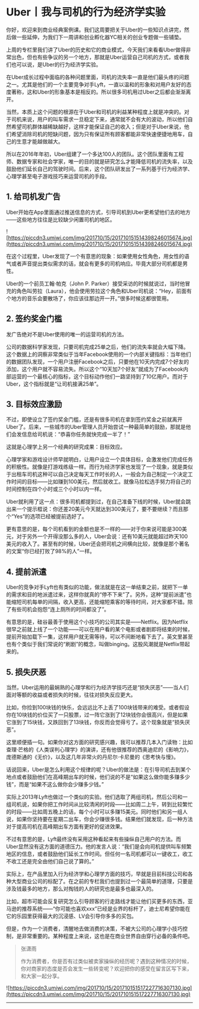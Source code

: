 # Uber丨我与司机的行为经济学实验

你好，欢迎来到商业经典案例课。我们这周要把关于Uber的一些知识点讲完，然后做一些延伸，为我们下一周讲和创业孵化器YC相关的创业专题做一些铺垫。

上周的专栏里我们讲了Uber的历史和它的商业模式，今天我们来看看Uber做得非常出色，但也有些争议的另一个地方，那就是Uber运营自己司机的方式，或者我们也可以说，是Uber的行为经济学实验。

在Uber成长过程中面临的各种问题里面，司机的流失率一直是他们最头疼的问题之一。尤其是他们的一个主要竞争对手Lyft，一直以温和的形象和对用户友好的态度著称，这和Uber的形象基本是相反的。所以很多司机用过Uber之后都会渐渐离开。

当然，本质上这个问题的根源在于Uber和司机的利益某种程度上就是冲突的。对于司机来说，用户的叫车需求一旦稳定下来，通常就不会有大的波动，所以他们自然希望司机群体越稀缺越好，这样才能保证自己的收入；但是对于Uber来说，他们希望消除司机的短缺问题，因为只有保证所有顾客都能非常快速便捷地用车，自己的生意才能越做越大。

所以在2016年年初，Uber组建了一个多达100人的团队。这个团队里面有工程师、数据专家和社会学家，唯一的目的就是研究怎么才能降低司机的流失率，以及鼓励他们延长自己的驾驶时间。后来，这个团队研发出了一系列基于行为经济学、心理学甚至电子游戏技巧来运营司机的手段。

## 1. 给司机发广告

Uber开始在App里面通过推送信息的方式，引导司机到Uber更希望他们去的地方——这些地方往往是比较缺少闲置司机的地区。

![https://piccdn3.umiwi.com/img/201710/15/201710151514398246015674.jpg](https://piccdn3.umiwi.com/img/201710/15/201710151514398246015674.jpg)

在这个过程里，Uber发现了一个有意思的现象：如果使用女性角色，用女性的语气或者声音提出类似需求的话，就会有更多的司机响应。毕竟大部分司机都是男性。

Uber的一个前员工翰·帕克（John P. Parker）接受采访的时候就说过，当时他冒充的角色叫劳拉（Laura），他会使用劳拉这个角色和Uber司机说：“Hey，前面有个地方的音乐会要散场了，你应该往那边开一开。”很多时候这都很管用。

## 2. 签约奖金门槛

发广告绝对不是Uber使用的唯一的运营司机的方法。

公司的数据科学家发现，只要司机完成25单之后，他们的流失率就会大幅下降。这个数据上的洞察非常类似于当年Facebook使用的一个内部关键指标：当年他们的数据团队发现，一个用户注册Facebook之后，只要他在10天内完成7个好友的添加，这个用户就不容易流失。所以这个“10天加7个好友”就成为了Facebook内部运营的一个最核心的指标，这个目标动作他们一路坚持到了10亿用户。而对于Uber，这个指标就是“让司机接满25单”。

## 3. 目标效应激励

不过，即使设立了签约奖金门槛，还是有很多司机在拿到签约奖金之前就离开Uber了。后来，一些城市的Uber管理人员开始尝试一种最简单的鼓励，那就是他们会发信息给司机说：“恭喜你任务就快完成一半了！”

这就是心理学上另一个经典的研究成果：目标效应。

心理学家和游戏设计师早就明白，让用户设立一个具体目标，会激发他们完成任务的积极性。就像是打游戏练级一样。而行为经济学家也发现了一个现象，就是类似于出租车司机这种可以自己决定每天工作时长的人，一般会为自己制定一个决定工作时间的目标——比如赚到100美元，然后就收工。就像马拉松选手努力将自己的时间控制在四个小时或三个小时以内一样。

Uber就利用了这一点：很多司机都提到过，在自己准备下线的时候，Uber就会跳出来一个提示框说：你还差20美元今天就达到300美元了，要不要继续？而且那个“Yes”的选项已经被提前选好了。

更有意思的是，每个司机看到的金额也是不一样的——对于你来说可能是300美元，对于另外一个开得没那么多的人，Uber会说：还有10美元就能超过昨天100美元的收入了。甚至有的时候，Uber还会把司机之间横向比较，就像是那个著名的文案“你已经打败了98%的人”一样。

## 4. 提前派遣

Uber的竞争对手Lyft也有类似的功能，做法就是在这一单结束之前，就把下一单的需求和目的地派遣过来，这样你就真的“停不下来”了。另外，这种“提前派遣”也能缩短司机每单的间隔，收入更高，还能缩短乘客的等待时间，对大家都不错。除了有些司机会抱怨“连上厕所的时间都没了”。

有意思的是，硅谷最善于使用这个小技巧的公司其实是——Netflix。因为Netflix很早之前就上线了一个功能——可以在用户看的某个电影或者剧即将结束的时候，提前开始加载下一集，这样用户就无需等待，可以不间断地看下去了。英文里甚至也有个类似于我们常说的“刷剧”的概念，叫做binging。这股风潮就是Netflix带起来的。

## 5. 损失厌恶

当然，Uber运用的最娴熟的心理学和行为经济学技巧还是“损失厌恶”——当人们面对等额的收益或者损失的时候，往往对损失反应更大。

比如，你捡到100块钱的快乐，会远远比不上丢了100块钱带来的难受。或者假设你在10块钱的价位买了一只股票，过一阵它涨到了12块钱你会很高兴，但是如果它涨到了15块钱，又跌回到了13块钱，你反而会觉得亏了。这个现象就是“损失厌恶”。

这里顺便插一句。如果你对这方面的研究感兴趣，我可以推荐几本入门读物：比如查理·芒格的《人类误判心理学》的演讲，还有他很推荐的西奥迪尼的《影响力》，庞德斯通的《无价》，以及这几年非常火的丹尼尔·卡尼曼的《思考快与慢》。

话说回来，Uber是怎么利用这个规律的呢？Uber的做法是：在引导司机去到某个地点或者鼓励他们在高峰期出车的时候，他们说的不是“如果这么做你能多赚多少钱”，而是“如果不这么做你会少赚多少钱。”

实际上2013年Lyft也做过一个类似的实验。他们选取了两组司机，然后公司和一组司机说，如果你把工作时间从比较清闲的时段——比如周二上午，转到比较繁忙的时段——比如周五晚上的话，每个小时可以多赚15美元。同时他们和另一组人说，如果你坚持要在星期二出车，你会少赚很多钱。结果他们就发现，后一种方法对于提高司机在高峰期出车方面有更好的促进效果。

不过有意思的是，Lyft最终没有采用这种看起来有些操纵自己用户的方法。而Uber显然没有这方面的道德压力。他的发言人说：“我们是会向司机提供叫车频繁地区的信息，或者鼓励他们延长工作时间。但任何一名司机都可以一键收工，收工不收工还是完全由他们自己说了算的。”

实际上，在产品里加入行为经济学和心理学方面的技巧，早就是目前科技公司和各种大型商业公司的标配了。在之前的专栏我们也提到过一个最简单的道理，只要是涉及钱最多的地方，那么对掏钱的人的研究也是最多也最深入的。

比如，超市可能会反复研究怎么引导顾客的行走路线才能让他们买更多的东西，亚马逊的推荐系统——“你可能也喜欢xxx”已经是业界的标杆了，迪士尼希望你能在它的乐园里获得最大的沉浸感、LV会引导你多多的买包。

但是，作为一个消费者，清醒地去做消费的决策，不被大公司的心理学小技巧控制，是非常重要的。某种程度上来说，这也是在商业世界自由穿行必备的条件吧。

> 张潇雨
> 
> 作为消费者，你是否有过类似被卖家操纵的经历呢？遇到这种情况的时候，你对商家的态度是否会发生一些转变呢？欢迎把你的感受在留言区写下来，和大家一起分享。

![https://piccdn3.umiwi.com/img/201710/15/201710151517227716307130.jpg](https://piccdn3.umiwi.com/img/201710/15/201710151517227716307130.jpg)

---
